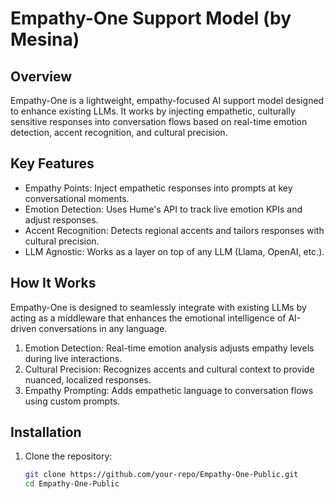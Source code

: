 # Empathy-One Support Model (by Mesina)

## Overview
Empathy-One is a lightweight, empathy-focused AI support model designed to enhance existing LLMs. It works by injecting empathetic, culturally sensitive responses into conversation flows based on real-time emotion detection, accent recognition, and cultural precision.

## Key Features
- Empathy Points: Inject empathetic responses into prompts at key conversational moments.
- Emotion Detection: Uses Hume's API to track live emotion KPIs and adjust responses.
- Accent Recognition: Detects regional accents and tailors responses with cultural precision.
- LLM Agnostic: Works as a layer on top of any LLM (Llama, OpenAI, etc.).

## How It Works
Empathy-One is designed to seamlessly integrate with existing LLMs by acting as a middleware that enhances the emotional intelligence of AI-driven conversations in any language. 

1. Emotion Detection: Real-time emotion analysis adjusts empathy levels during live interactions.
2. Cultural Precision: Recognizes accents and cultural context to provide nuanced, localized responses.
3. Empathy Prompting: Adds empathetic language to conversation flows using custom prompts.

## Installation
1. Clone the repository:
   ```bash
   git clone https://github.com/your-repo/Empathy-One-Public.git
   cd Empathy-One-Public

